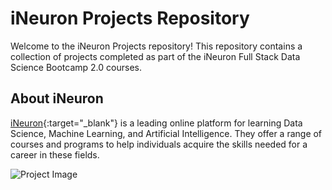 # iNeuron Projects Repository

Welcome to the iNeuron Projects repository! This repository contains a collection of projects completed as part of the iNeuron Full Stack Data Science Bootcamp 2.0 courses.

## About iNeuron

[iNeuron](https://www.ineuron.ai/){:target="_blank"} is a leading online platform for learning Data Science, Machine Learning, and Artificial Intelligence. They offer a range of courses and programs to help individuals acquire the skills needed for a career in these fields.

![Project Image](https://i.ibb.co/tz03sf8/data-science-skills-growth.png)


